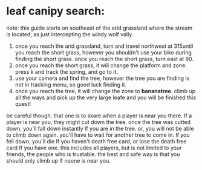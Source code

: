 # leaf canipy search:

note: this guide starts on southeast of the arid grassland where the stream is located, as just intercepting the windy wolf vally.

1.  once you reach the arid grassland, turn and travel northwest at 315until you reach the short grass, however you shouldn't use your bike during finding the short grass. once you reach the short grass, turn east at 90.
2.  once you reach the short grass, it will change the platform and zone. press k and track the spring, and go to it.
3.  use your camera and find the tree, however the tree you are finding is not in tracking menu, so good luck finding it.
4.  once you reach the tree, it will change the zone to **bananatree**. climb up all the ways and pick up the very large leafe and you will be finished this quest!

be careful though, that one is to skare when a player is near you there. If a player is near you, they might cut down the tree. once the tree was cutted down, you'll fall down instantly If you are in the tree. or, you will not be able to climb down again. you'll have to wait for another tree to come in. If you fell down, you'll die If you haven't death free card, or lose the death free card If you have one. this includes all players, but is not limited to your friends, the people who is trustable. the best and safe way is that you should only climb up If noone is near you.